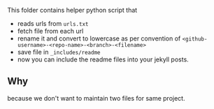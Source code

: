 This folder contains helper python script that
- reads urls from `urls.txt`
- fetch file from each url
- rename it and convert to lowercase as per convention of `<github-username>-<repo-name>-<branch>-<filename>`
- save file in `_includes/readme`
- now you can include the readme files into your jekyll posts.

## Why
because we don't want to maintain two files for same project.
